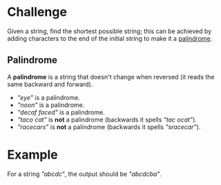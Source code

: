 # Challenge
Given a string, find the shortest possible string;
this can be achieved by adding characters to the end of the initial string to make it a [palindrome].

## Palindrome
A **palindrome** is a string that doesn't change when reversed (it reads the same backward and forward).
- *"eye"* is a palindrome.
- *"noon"* is a palindrome.
- *"decaf faced"* is a palindrome.
- *"taco cat"* is **not** a palindrome (backwards it spells *"tac ocat"*).
- *"racecars"* is **not** a palindrome (backwards it spells *"sracecar"*).

# Example
For a string *"abcdc"*, the output should be *"abcdcba"*.

[palindrome]: #palindrome
